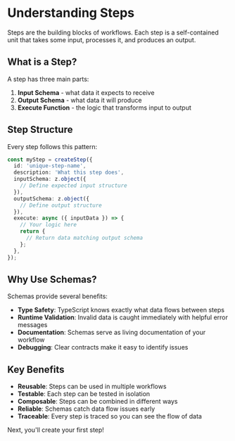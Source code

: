 # Understanding Steps

Steps are the building blocks of workflows. Each step is a self-contained unit that takes some input, processes it, and produces an output.

## What is a Step?

A step has three main parts:

1. **Input Schema** - what data it expects to receive
2. **Output Schema** - what data it will produce
3. **Execute Function** - the logic that transforms input to output

## Step Structure

Every step follows this pattern:

```typescript
const myStep = createStep({
  id: 'unique-step-name',
  description: 'What this step does',
  inputSchema: z.object({
    // Define expected input structure
  }),
  outputSchema: z.object({
    // Define output structure
  }),
  execute: async ({ inputData }) => {
    // Your logic here
    return {
      // Return data matching output schema
    };
  },
});
```

## Why Use Schemas?

Schemas provide several benefits:

- **Type Safety**: TypeScript knows exactly what data flows between steps
- **Runtime Validation**: Invalid data is caught immediately with helpful error messages
- **Documentation**: Schemas serve as living documentation of your workflow
- **Debugging**: Clear contracts make it easy to identify issues

## Key Benefits

- **Reusable**: Steps can be used in multiple workflows
- **Testable**: Each step can be tested in isolation
- **Composable**: Steps can be combined in different ways
- **Reliable**: Schemas catch data flow issues early
- **Traceable**: Every step is traced so you can see the flow of data

Next, you'll create your first step!
